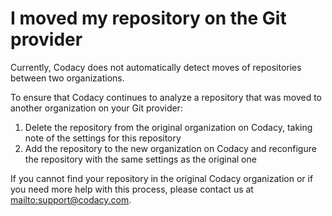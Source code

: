 # I moved my repository on the Git provider

Currently, Codacy does not automatically detect moves of repositories between two organizations.

To ensure that Codacy continues to analyze a repository that was moved to another organization on your Git provider:

1.  Delete the repository from the original organization on Codacy, taking note of the settings for this repository
2.  Add the repository to the new organization on Codacy and reconfigure the repository with the same settings as the original one

If you cannot find your repository in the original Codacy organization or if you need more help with this process, please contact us at <mailto:support@codacy.com>.
